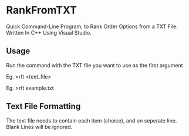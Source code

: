 # RankFromTXT
Quick Command-Line Program, to Rank Order Options from a TXT File. Written In C++ Using Visual Studio.

## Usage
Run the command with the TXT file you want to use as the first argument

Eg. >rft \<text_file>

Eg. >rft example.txt

## Text File Formatting
The text file needs to contain each item (choice), and on seperate line. Blank Lines will be ignored.

